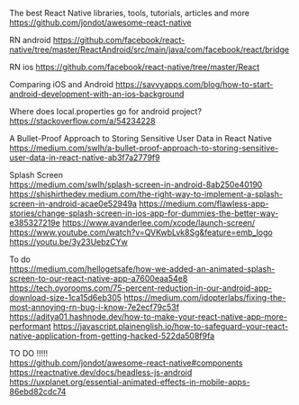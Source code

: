 The best React Native libraries, tools, tutorials, articles and more<br/>
https://github.com/jondot/awesome-react-native

RN android
https://github.com/facebook/react-native/tree/master/ReactAndroid/src/main/java/com/facebook/react/bridge

RN ios
https://github.com/facebook/react-native/tree/master/React

Comparing iOS and Android
https://savvyapps.com/blog/how-to-start-android-development-with-an-ios-background

Where does local.properties go for android project?<br/>
https://stackoverflow.com/a/54234228

A Bullet-Proof Approach to Storing Sensitive User Data in React Native<br/>
https://medium.com/swlh/a-bullet-proof-approach-to-storing-sensitive-user-data-in-react-native-ab3f7a2779f9

Splash Screen<br/>
https://medium.com/swlh/splash-screen-in-android-8ab250e40190
https://shishirthedev.medium.com/the-right-way-to-implement-a-splash-screen-in-android-acae0e52949a
https://medium.com/flawless-app-stories/change-splash-screen-in-ios-app-for-dummies-the-better-way-e385327219e
https://www.avanderlee.com/xcode/launch-screen/
https://www.youtube.com/watch?v=QVKwbLvk8Sg&feature=emb_logo
https://youtu.be/3y23UebzCYw

To do<br/>
https://medium.com/hellogetsafe/how-we-added-an-animated-splash-screen-to-our-react-native-app-a7600eaa54e8
https://tech.oyorooms.com/75-percent-reduction-in-our-android-app-download-size-1ca15d6eb305
https://medium.com/idopterlabs/fixing-the-most-annoying-rn-bug-i-know-7e2ecf79c53f
https://aditya01.hashnode.dev/how-to-make-your-react-native-app-more-performant
https://javascript.plainenglish.io/how-to-safeguard-your-react-native-application-from-getting-hacked-522da508f9fa

TO DO !!!!!<br/>
https://github.com/jondot/awesome-react-native#components
https://reactnative.dev/docs/headless-js-android
https://uxplanet.org/essential-animated-effects-in-mobile-apps-86ebd82cdc74

